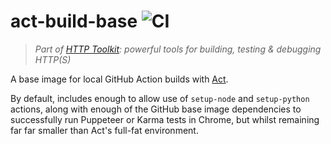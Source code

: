 # act-build-base ![CI](https://github.com/httptoolkit/act-build-base/workflows/CI/badge.svg?branch=main)

> _Part of [HTTP Toolkit](https://httptoolkit.tech): powerful tools for building, testing & debugging HTTP(S)_

A base image for local GitHub Action builds with [Act](https://github.com/nektos/act).

By default, includes enough to allow use of `setup-node` and `setup-python` actions, along with enough of the GitHub base image dependencies to successfully run Puppeteer or Karma tests in Chrome, but whilst remaining far far smaller than Act's full-fat environment.
